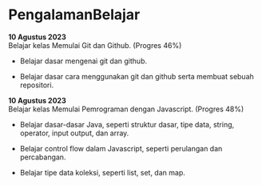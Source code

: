 # PengalamanBelajar
**10 Agustus 2023**  
Belajar kelas Memulai Git dan Github. (Progres 46%)

* Belajar dasar mengenai git dan github.

* Belajar dasar cara menggunakan git dan github serta membuat sebuah repositori.  


**10 Agustus 2023**      
Belajar kelas Memulai Pemrograman dengan Javascript. (Progres 48%)

  * Belajar dasar-dasar Java, seperti struktur dasar, tipe data, string, operator, input output, dan array.

  * Belajar control flow dalam Javascript, seperti perulangan dan percabangan.

  * Belajar tipe data koleksi, seperti list, set, dan map.
